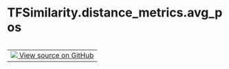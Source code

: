# TFSimilarity.distance_metrics.avg_pos
<!-- Insert buttons and diff -->
<table class="tfo-notebook-buttons tfo-api nocontent" align="left">
<td>
  <a target="_blank" href="https://github.com/tensorflow/similarity/blob/main/tensorflow_similarity/distance_metrics.py#L142-L144">
    <img src="https://www.tensorflow.org/images/GitHub-Mark-32px.png" />
    View source on GitHub
  </a>
</td>
</table>


<pre class="devsite-click-to-copy prettyprint lang-py tfo-signature-link">
<code>TFSimilarity.distance_metrics.avg_pos(
    distance
)
</code></pre>

<!-- Placeholder for "Used in" -->

